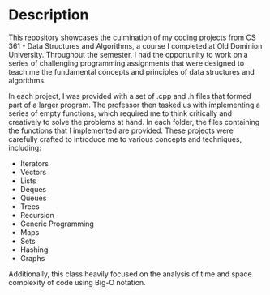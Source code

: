 # Description
This repository showcases the culmination of my coding projects from CS 361 - Data Structures and Algorithms, a course I completed at Old Dominion University. Throughout the semester, I had the opportunity to work on a series of challenging programming assignments that were designed to teach me the fundamental concepts and principles of data structures and algorithms.

In each project, I was provided with a set of .cpp and .h files that formed part of a larger program. The professor then tasked us with implementing a series of empty functions, which required me to think critically and creatively to solve the problems at hand. In each folder, the files containing the functions that I implemented are provided. These projects were carefully crafted to introduce me to various concepts and techniques, including:

- Iterators
- Vectors
- Lists
- Deques
- Queues
- Trees
- Recursion
- Generic Programming
- Maps
- Sets
- Hashing
- Graphs

Additionally, this class heavily focused on the analysis of time and space complexity of code using Big-O notation.  
